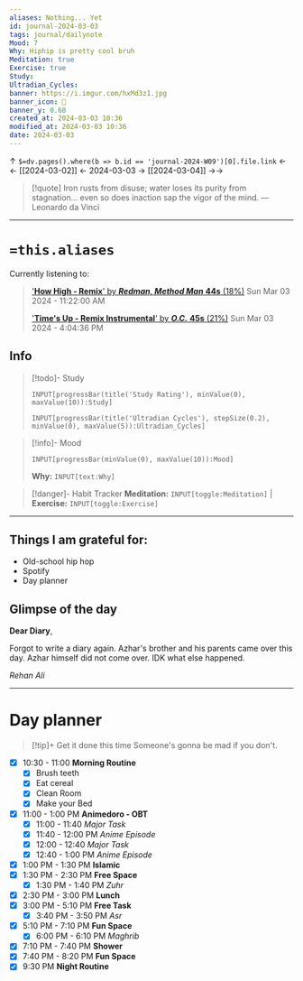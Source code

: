 ```yaml
---
aliases: Nothing... Yet
id: journal-2024-03-03
tags: journal/dailynote
Mood: 7
Why: Hiphip is pretty cool bruh
Meditation: true
Exercise: true
Study: 
Ultradian_Cycles: 
banner: https://i.imgur.com/hxMd3z1.jpg
banner_icon: 📅
banner_y: 0.68
created_at: 2024-03-03 10:36
modified_at: 2024-03-03 10:36
date: 2024-03-03
---
```


↑ `$=dv.pages().where(b => b.id == 'journal-2024-W09')[0].file.link`
<-<-  [[2024-03-02]]  <-  2024-03-03  ->  [[2024-03-04]]   ->->

> [!quote] Iron rusts from disuse; water loses its purity from stagnation... even so does inaction sap the vigor of the mind.
> — Leonardo da Vinci

---
# `=this.aliases`
Currently listening to:
> ['**How High - Remix**' by ***Redman, Method Man*** **44s** (18%)](https://open.spotify.com/track/4fM3s8EijMqI2vzL7V58YF)
> Sun Mar 03 2024 - 11:22:00 AM
> 
> ['**Time's Up - Remix Instrumental**' by ***O.C.*** **45s** (21%)](https://open.spotify.com/track/5yKA1w7RuOwQFbcve0Iukj)
> Sun Mar 03 2024 - 4:04:36 PM

## Info

> [!todo]- Study
> ```meta-bind
>INPUT[progressBar(title('Study Rating'), minValue(0), maxValue(10)):Study]
>```
> ```meta-bind
>INPUT[progressBar(title('Ultradian Cycles'), stepSize(0.2), minValue(0), maxValue(5)):Ultradian_Cycles]
>```

> [!info]- Mood
> ```meta-bind
> INPUT[progressBar(minValue(0), maxValue(10)):Mood]
> ```
> **Why:** `INPUT[text:Why]`

> [!danger]- Habit Tracker
> **Meditation:** `INPUT[toggle:Meditation]` | **Exercise:** `INPUT[toggle:Exercise]` 

---
## Things I am grateful for:
- Old-school hip hop
- Spotify
- Day planner


## Glimpse of the day

**Dear Diary**,

Forgot to write a diary again. Azhar's brother and his parents came over this day. Azhar himself did not come over. IDK what else happened.

*Rehan Ali*

---
# Day planner
> [!tip]+ Get it done this time
> Someone's gonna be mad if you don't.

- [x] 10:30 - 11:00 **Morning Routine**
	- [x] Brush teeth
	- [x] Eat cereal
	- [x] Clean Room
	- [x] Make your Bed
- [x] 11:00 - 1:00 PM **Animedoro - OBT**
	- [x] 11:00 - 11:40 *Major Task*
	- [x] 11:40 - 12:00 PM *Anime Episode*
	- [x] 12:00 - 12:40 *Major Task*
	- [x] 12:40 - 1:00 PM *Anime Episode*
- [x] 1:00 PM - 1:30 PM **Islamic**
- [x] 1:30 PM - 2:30 PM **Free Space**
	- [x] 1:30 PM - 1:40 PM *Zuhr*
- [x] 2:30 PM - 3:00 PM **Lunch**
- [x] 3:00 PM - 5:10 PM **Free Task**
	- [x] 3:40 PM - 3:50 PM *Asr*
- [x] 5:10 PM - 7:10 PM **Fun Space**
	- [x] 6:00 PM - 6:10 PM *Maghrib*
- [x] 7:10 PM - 7:40 PM **Shower**
- [x] 7:40 PM - 8:20 PM **Fun Space**
- [x] 9:30 PM **Night Routine**